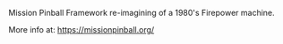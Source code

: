 Mission Pinball Framework re-imagining of a 1980's Firepower machine.

More info at: https://missionpinball.org/

